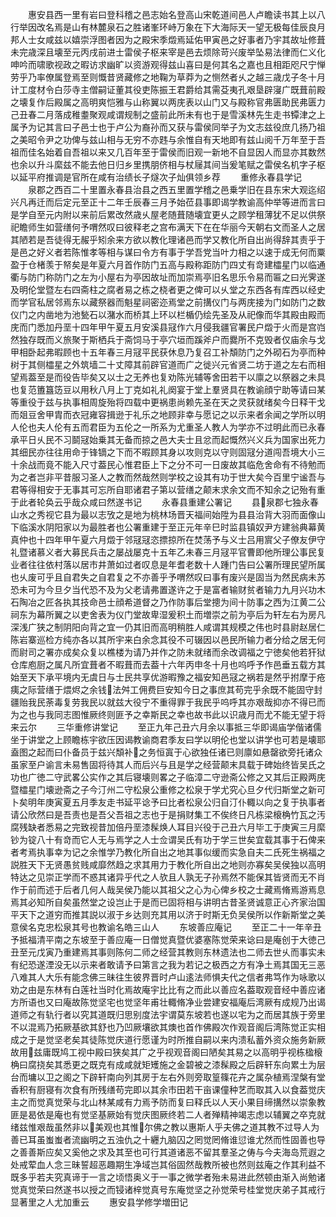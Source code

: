 <!-- { "loadSidebar": true } -->
　　惠安县西一里有岩曰登科稽之邑志始名登高山宋乾道间邑人卢瞻读书其上以八行举因改名焉是山有林麓泉石之胜诸峯环峙万象在下大海际天一望无极每佳辰良月邦人士女咸兹以嬉崇浮图者因为之殿宋季燬焉延佑甲寅邑之好事者乃宇其故址修葺未完歳深且壊至元丙戌前进士雷侯子枢来宰是邑去烦除苛兴废举坠易法律而仁义化呻吟而啸歌视政之暇访求幽旷以资游观得兹山喜曰是何其名之嘉也且相距咫尺宁惮劳乎乃率僚属登焉至则慨昔贤藏修之地鞠为草莽为之恻然者乆之越三歳戊子冬十月计工度材令白莎寺主僧嗣证董其役吏陈振王君爵给其需芟夷孔艰垦辟寖广既葺前殿之壊复作后殿属之高明爽恺雅与山称翼以两庑表以山门又与殿称官弗匮助民弗匮力己丑春二月落成稚耋聚观咸谓规制之盛前此所未有也于是雪溪林先生走书镡津之上属予为记其言曰子邑士也于卢公为裔孙而又获与雷侯同举子为文志兹役庶几扬乃祖之美昭令尹之功俾与兹山相与无穷不亦韪与余惟自有天地即有兹山阅千万年至于吾祖而佳名始着自吾祖以来又几百年至于雷侯而旧观一新地不自显因人而显亦其数然也余以升斗縻兹不能去他日归乡里携朋侪相与杖屦其间当爰笔赋之雷侯名机字子枢以延平府推调是官所在咸有治绩长子燧次子灿俱领乡荐
　　重修永春县学记
　　泉郡之西百二十里置永春县治县之西五里置学稽之邑乗学旧在县东宋大观迄绍兴凡再迁而后定元至正十二年壬辰春三月予始莅县事即谒学教谕高仲举等进而言曰是学自至元内附以来前后累改然歳乆屋老随葺随壊宜更乆之顾学租薄犹不足以供祭祀瞻师生如营缮何予喟然叹曰彼释老之宫布满天下在在华丽今天朝右文而圣人之居其陋若是吾徒得无赧乎矧余来方欲以教化理诸邑而学又教化所自出尚得辞其责乎于是邑之好义者若陈惟孝等相与谋曰令方有事于学吾党当叶力相之以速于成无何而粟盈于仓楮羡于帑矣是年夏六月首作防门五高与殿称距防门四丈有竒建櫺星门以临通衢与防门称防门之左为小屋右为亭因故址而加崇焉亭旧名思乐令易而匾之曰光霁遂及明伦堂暨左右四斋柱之腐者易之栋之桡者更之俾可以乆堂之东西各有库西以经史而学官私居邻焉东以藏祭器而魁星祠密迩焉堂之前搆仪门与两庑接为门如防门之数仪门之内凿地为池甃石以潴水而桥其上环以栏楯仍绘先圣及从祀像而华其殿由殿而庑而门悉加丹垩十四年甲午夏五月安溪县冦作六月侵我疆官署民户燬于火而是宫岿然独存既而义旅聚于斯栖兵于斋饲马于亭穴垣而蹊斧户而爨所不克毁者仅庙余与戈甲相卧起弗暇顾也十五年春三月冦平民获休息乃复召工补頽防门之外砌石为亭而种树于其侧櫺星之外筑墙二十丈障其前辟官道而广之徙兴元省贤二坊于道之左右而相望焉葢至是而役告毕矣又以士之无养也复劝陈光辅等舍田若干以廪之以祭器之未具也复范簠簋笾豆以用秋八月上丁克如礼礼阕宴于堂上羣贤具在教谕顔宁助等请曰某等重役于兹与执事相周旋殆将四载中更祸患尚赖先圣在天之灵获就绪矣今日释干戈而爼豆舍甲胄而衣冠雍容揖逊于礼乐之地顾非幸与愿记之以示来者余闻之学所以明人伦也夫人伦有五而君臣为五伦之一所系为尤重圣人教人为学亦不过明此而已永春承平日乆民不习鬬冦始乗其无备而掠之邑大夫士且忿而起慨然兴义兵为国家出死力其细民亦往往用命于锋镝之下而不暇顾其身以攻则克以守则固冦分道闯吾境大小三十余战而竟不能入尺寸葢民心惟君臣上下之分不可一日废故其临危舍命有不待勉而为之者岂非平昔服习圣人之教而然哉然则学校之设其有功于世大矣今百里宁谧吾与君等得相安于无事其可忘所自耶诸君子第以营缮之颠末求余文而不知余之记殆有重于此者轮奂云乎哉众咸曰然遂书记
　　永春县重建公署记
　　县泉郡七独永春山水之秀视它县为最以志攷之是地为桃林场晋天福间始陞为县县治背大羽而面像山下临溪水阴阳家以为最胜者也公署重建于至正元年辛巳时监县镇奴尹方建翁典幕黄真仲也十四年甲午夏六月燬于邻冦冦恣摽掠所在焚荡予与义士吕用賔父子僚友伊守礼暨诸慕义者大募民兵击之屡战屡克十五年乙未春三月冦平官曹即他所理公事民复业者往往依村落以居市井萧如过者叹息是年耆老数十人踵门告曰公署所理民望所属也乆废可乎且自君失之自君复之不亦善乎予喟然叹曰事有废兴是固当为然民病未苏恐未可为今旦夕当代恐不及为父老请弗置遂许之于是富者输财贫者输力九月兴功木石陶冶之匠各执其技命邑士顔希道督之乃作防事后堂摠为间十防事之西为江黄二公祠东为幕所翼之以吏舍表为仪门堂故卑湿爰积土而増崇之前为亭后为轩左右为房凡深浅广狭之制阴阳向背之宜一仍其旧而高明稍胜人咸谓其规模之伟也时县尉赵居仁陈岩寨巡检方纯亦各以其所宇来白余念其役不可辍因以邑民所输力者分给之居无何而尉司之署亦成矣众复以樵楼为请乃并作之防未就绪而余改调福之宁徳矣他若犴狱仓库庖厨之属凡所宜葺者不暇葺而去葢十六年丙申冬十月也呜呼予作邑垂五载方其始至天下承平境内无虞日与士民共享优游暇豫之福安知邑冦之祸若是然乎拊摩于疮痍之际营缮于煨烬之余钱法舛工佣费巨安知今日之事庶其苟完乎余既不能固守封疆贻我民荼毒复劳我民以就兹大役宁不重得罪于我民乎呜呼其亦艰哉抑亦不得已而为之也与我同志图惟厥终则匪予之幸斯民之幸也故书此以识歳月而尤不能无望于将来云尔
　　三华重修讲堂记
　　至正九年己丑六月余以事抵三华即谒庙学偕诸儒坐于讲堂之上顾瞻栋宇欲压因谒教谕商君季友曰学以明伦也堂以讲学也可若是壊耶盍图之起而曰仆备员于兹兴頽补之务恒寘于心欲独任诸已则廪如悬罄欲旁托诸众虽家至户谕言未易售固将待其人而后兴与且是学之经营颠末具载于碑始终皆吴氏之功也广徳二守武畧公实作之其后寝壊则畧之子临漳二守逊斋公修之又其后正殿两庑暨櫺星门壊逊斋之子今汀州二守松泉公重修之松泉于学尤究心旦夕代归斯堂之新可卜矣明年庚寅夏五月季友走书延平谂予曰比者松泉公归自汀仆輙以向之复于执事者请公欣然曰是吾责也是吾父吾祖之志也于是捐财集工不俟终日凡栋梁榱桷竹瓦之汚腐残缺者悉易之完致视昔加倍丹垩漆髹焕人耳目兴役于己丑六月毕工于庚寅三月縻钞为锭八十有竒而它人无与焉学之人士佥谓吴氏有功于学三世矣宜载其事于石俾来者考焉执事幸为记之余惟学乃教化所自出之地其事似缓而实急自夫二氏死生祸福之説胜天下无贤愚贫贱咸靡然趋之求其用力于教化所自出之地则亦寡矣吴侯独以高明特达之见崇正学而不惑其诸异乎代之人欤且人孰无子孙焉然不能保其皆贤而无不肖作于前而述于后者几何人哉吴侯乃能以其祖父之心为心俾乡校之士藏焉脩焉游焉息焉其必知所自矣虽然堂之设岂止于是而已固将相与讲明古昔圣贤诚意正心齐家治国平天下之道穷而推其説以淑于乡达则充其用以济于时斯无负吴侯所以作新斯堂之美意侯名克忠松泉其号也教谕名皓三山人
　　东坡善应庵记
　　至正二十一年辛丑予抵福清平南之东坡至于善应庵一日僧觉真暨优婆塞陈觉荣来谂曰是庵创于大徳己丑至元戊寅乃重建焉其事则陈何二师之经营其教则东林遗法也二师去世乆而事实未有纪恐遂湮没无以示来者敢请予曰第言之我为若记之极西之方有净土焉其国无三恶八难其人大乐有能念佛三昧往生彼界晋时卢山逺法师惧夫代之信者弗笃作为咏歌以劝之由是东林有白莲社当时化焉故庵宇比比有之而此以善应名葢取观音经中善应诸方所语也又曰庵故陈觉坚宅也觉坚年甫壮輙脩净业尝建安福庵后湾厥有成规乃出谒道师之有轨行者以究其道既归思别度法宇谓莫东坡若也遂以宅为之而居其族于旁里不以混焉乃拓厥基欲其舒也乃凹厥壤欲其燠也首作佛殿次作观音阁后湾陈觉正实相成之于是觉坚老矣其徒陈觉庆道行愿谨为时所推自嗣以来内溃私蓄外资众施务新厥故用兹庸既鸠工视中殿曰狭矣其广之乎视观音阁曰陋矣其易之以高明乎视栋楹榱桷曰腐挠矣其悉更之既克有成咸就矩矱施之金碧被之漆髹殿之后辟轩东向累土为层台而墉以卫之阁之下辟轩南向列其房于左右外则旁取篁篠花卉之属杂植焉涅槃有堂香积有厨寝有次食有所残缮苟完即以其余市田若干亩课僮种艺而取其入以食葢觉庆主之而觉真觉荣与北山林某咸有力焉予防而复曰释氏以人天小果目缔搆然以崇象教匪是曷依是庵也有觉坚基厥始有觉庆图厥终若二人者殚精神竭志虑以辅翼之卒克就绪兹惟艰哉虽然非以美观也其惟尔佛之教以惠斯人乎夫佛之道其教不过导人为善已耳虽蚩蚩者流幽明之五浊仇之十纒九脑囚之罔觉罔脩谁愆谁尤然而性固善也导之善善斯应矣又奚他之求及其至也可行其道诸恶不留其羣圣之俦与今夫海岛荒遐之处戒荤血人念三昧誓超恶趣期生净域岂其俗固然哉教所被也然则兹庵之作其利益不既多乎若夫究真谛于一言之顷悟奥义于一事之微学者殆未易进此然顿由渐入尚勉诸觉真觉荣曰然遂书以授之而锓诸梓觉真号东庵觉坚之孙觉荣号桂堂觉庆弟子其戒行显著里之人尤加重云
　　惠安县学修学増田记
